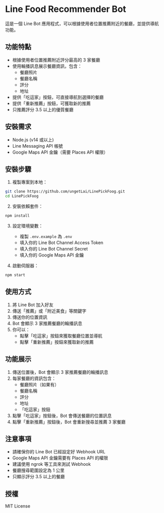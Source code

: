 # Line Food Recommender Bot

這是一個 Line Bot 應用程式，可以根據使用者位置推薦附近的餐廳，並提供導航功能。

## 功能特點

- 根據使用者位置推薦附近評分最高的 3 家餐廳
- 使用輪播訊息展示餐廳資訊，包含：
  - 餐廳照片
  - 餐廳名稱
  - 評分
  - 地址
- 提供「吃這家」按鈕，可直接導航到選擇的餐廳
- 提供「重新推薦」按鈕，可獲取新的推薦
- 只推薦評分 3.5 以上的優質餐廳

## 安裝需求

- Node.js (v14 或以上)
- Line Messaging API 帳號
- Google Maps API 金鑰（需要 Places API 權限）

## 安裝步驟

1. 複製專案到本地：
```bash
git clone https://github.com/ungetLai/LinePickFoog.git
cd LinePickFoog
```

2. 安裝依賴套件：
```bash
npm install
```

3. 設定環境變數：
   - 複製 `.env.example` 為 `.env`
   - 填入你的 Line Bot Channel Access Token
   - 填入你的 Line Bot Channel Secret
   - 填入你的 Google Maps API 金鑰

4. 啟動伺服器：
```bash
npm start
```

## 使用方式

1. 將 Line Bot 加入好友
2. 傳送「推薦」或「附近美食」等關鍵字
3. 傳送你的位置資訊
4. Bot 會顯示 3 家推薦餐廳的輪播訊息
5. 你可以：
   - 點擊「吃這家」按鈕來獲取餐廳位置並導航
   - 點擊「重新推薦」按鈕來獲取新的推薦

## 功能展示

1. 傳送位置後，Bot 會顯示 3 家推薦餐廳的輪播訊息
2. 每家餐廳的資訊包含：
   - 餐廳照片（如果有）
   - 餐廳名稱
   - 評分
   - 地址
   - 「吃這家」按鈕
3. 點擊「吃這家」按鈕後，Bot 會傳送餐廳的位置訊息
4. 點擊「重新推薦」按鈕後，Bot 會重新搜尋並推薦 3 家餐廳

## 注意事項

- 請確保你的 Line Bot 已經設定好 Webhook URL
- Google Maps API 金鑰需要有 Places API 的權限
- 建議使用 ngrok 等工具來測試 Webhook
- 餐廳搜尋範圍設定為 1 公里
- 只顯示評分 3.5 以上的餐廳

## 授權

MIT License 